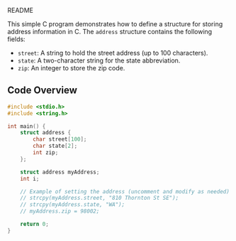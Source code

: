 README

This simple C program demonstrates how to define a structure for storing address information in C. The `address` structure contains the following fields:
- `street`: A string to hold the street address (up to 100 characters).
- `state`: A two-character string for the state abbreviation.
- `zip`: An integer to store the zip code.

## Code Overview

```c
#include <stdio.h>
#include <string.h>

int main() {
    struct address {
        char street[100];
        char state[2];
        int zip;
    };

    struct address myAddress;
    int i;

    // Example of setting the address (uncomment and modify as needed)
    // strcpy(myAddress.street, "810 Thornton St SE");
    // strcpy(myAddress.state, "WA");
    // myAddress.zip = 98002;

    return 0;
}
